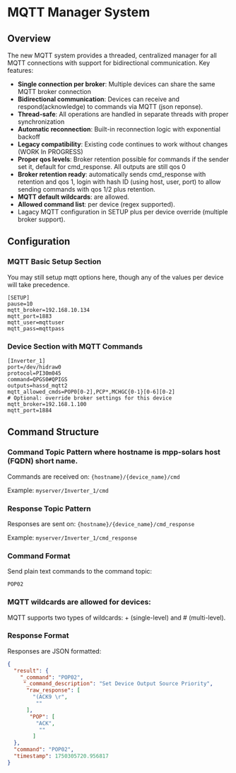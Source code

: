 # MQTT Manager System

## Overview

The new MQTT system provides a threaded, centralized manager for all MQTT connections with support for bidirectional communication. Key features:

- **Single connection per broker**: Multiple devices can share the same MQTT broker connection
- **Bidirectional communication**: Devices can receive and respond(acknowledge) to commands via MQTT (json reponse).
- **Thread-safe**: All operations are handled in separate threads with proper synchronization
- **Automatic reconnection**: Built-in reconnection logic with exponential backoff
- **Legacy compatibility**: Existing code continues to work without changes (WORK In PROGRESS)
- **Proper qos levels**: Broker retention possible for commands if the sender set it, default for cmd_response. All outputs are still qos 0
- **Broker retention ready**: automatically sends cmd_response with retention and qos 1, login with hash ID (using host, user, port) to allow sending commands with qos 1/2 plus retention.
- **MQTT default wildcards**: are allowed.
- **Allowed command list**: per device (regex supported).
- Lagacy MQTT configuration in SETUP plus per device override (multiple broker support).


## Configuration

### MQTT Basic Setup Section
You may  still setup mqtt options here, though any of the values per device will take precedence.
```
[SETUP]
pause=10
mqtt_broker=192.168.10.134
mqtt_port=1883
mqtt_user=mqttuser
mqtt_pass=mqttpass
```

### Device Section with MQTT Commands
```
[Inverter_1]
port=/dev/hidraw0
protocol=PI30m045
command=QPGS0#QPIGS
outputs=hassd_mqtt2
mqtt_allowed_cmds=POP0[0-2],PCP*,MCHGC{0-1}[0-6][0-2]
# Optional: override broker settings for this device
mqtt_broker=192.168.1.100
mqtt_port=1884
```

## Command Structure

### Command Topic Pattern where hostname is mpp-solars host (FQDN) short name.
Commands are received on: `{hostname}/{device_name}/cmd`

Example: `myserver/Inverter_1/cmd`

### Response Topic Pattern
Responses are sent on: `{hostname}/{device_name}/cmd_response`

Example: `myserver/Inverter_1/cmd_response`

### Command Format
Send plain text commands to the command topic:
```
POP02
```
### MQTT wildcards are allowed for devices:
MQTT supports two types of wildcards: + (single-level) and # (multi-level).

### Response Format
Responses are JSON formatted:
```json
{
  "result": {
    "_command": "POP02",
     "_command_description": "Set Device Output Source Priority",
      "raw_response": [
        "(ACK9 \r",
         ""
      ],
       "POP": [
         "ACK",
          ""
        ]
  },
  "command": "POP02",
  "timestamp": 1750305720.956817
}